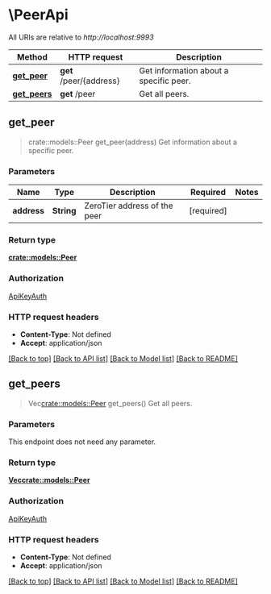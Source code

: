 # \PeerApi

All URIs are relative to *http://localhost:9993*

Method | HTTP request | Description
------------- | ------------- | -------------
[**get_peer**](PeerApi.md#get_peer) | **get** /peer/{address} | Get information about a specific peer.
[**get_peers**](PeerApi.md#get_peers) | **get** /peer | Get all peers.



## get_peer

> crate::models::Peer get_peer(address)
Get information about a specific peer.

### Parameters


Name | Type | Description  | Required | Notes
------------- | ------------- | ------------- | ------------- | -------------
**address** | **String** | ZeroTier address of the peer | [required] |

### Return type

[**crate::models::Peer**](Peer.md)

### Authorization

[ApiKeyAuth](../README.md#ApiKeyAuth)

### HTTP request headers

- **Content-Type**: Not defined
- **Accept**: application/json

[[Back to top]](#) [[Back to API list]](../README.md#documentation-for-api-endpoints) [[Back to Model list]](../README.md#documentation-for-models) [[Back to README]](../README.md)


## get_peers

> Vec<crate::models::Peer> get_peers()
Get all peers.

### Parameters

This endpoint does not need any parameter.

### Return type

[**Vec<crate::models::Peer>**](Peer.md)

### Authorization

[ApiKeyAuth](../README.md#ApiKeyAuth)

### HTTP request headers

- **Content-Type**: Not defined
- **Accept**: application/json

[[Back to top]](#) [[Back to API list]](../README.md#documentation-for-api-endpoints) [[Back to Model list]](../README.md#documentation-for-models) [[Back to README]](../README.md)

